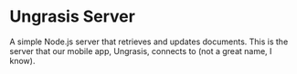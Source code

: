# Ungrasis Server
A simple Node.js server that retrieves and updates documents. This is the server that our mobile app, Ungrasis, connects to (not a great name, I know).
